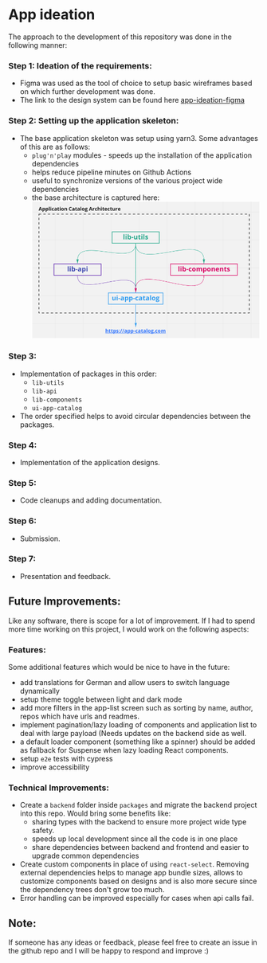 # App ideation

The approach to the development of this repository was done in the following manner:

### Step 1: Ideation of the requirements:

- Figma was used as the tool of choice to setup basic wireframes based on which further development was done.
- The link to the design system can be found here [app-ideation-figma](/app-ideation/app-ideation-design-system.fig)

### Step 2: Setting up the application skeleton:

- The base application skeleton was setup using yarn3. Some advantages of this are as follows:
    - `plug'n'play` modules - speeds up the installation of the application dependencies
    - helps reduce pipeline minutes on Github Actions
    - useful to synchronize versions of the various project wide dependencies
    - the base architecture is captured here: ![img.png](img.png)

### Step 3:

- Implementation of packages in this order:
    - `lib-utils`
    - `lib-api`
    - `lib-components`
    - `ui-app-catalog`
- The order specified helps to avoid circular dependencies between the packages.

### Step 4:

- Implementation of the application designs.

### Step 5:

- Code cleanups and adding documentation.

### Step 6:

- Submission.

### Step 7:

- Presentation and feedback.

## Future Improvements:

Like any software, there is scope for a lot of improvement. If I had to spend more time working on this project, I would
work on the following aspects:

### Features:

Some additional features which would be nice to have in the future:

- add translations for German and allow users to switch language dynamically
- setup theme toggle between light and dark mode
- add more filters in the app-list screen such as sorting by name, author, repos which have urls and readmes.
- implement pagination/lazy loading of components and application list to deal with large payload (Needs updates on the
  backend side as well.
- a default loader component (something like a spinner) should be added as fallback for Suspense when lazy loading React
  components.
- setup `e2e` tests with cypress
- improve accessibility

### Technical Improvements:

- Create a `backend` folder inside `packages` and migrate the backend project into this repo. Would bring some benefits
  like:
    - sharing types with the backend to ensure more project wide type safety.
    - speeds up local development since all the code is in one place
    - share dependencies between backend and frontend and easier to upgrade common dependencies
- Create custom components in place of using `react-select`. Removing external dependencies helps to manage app bundle
  sizes, allows to customize components based on designs and is also more secure since the dependency trees don't grow
  too much.
- Error handling can be improved especially for cases when api calls fail.

## Note:

If someone has any ideas or feedback, please feel free to create an issue in the github repo and I will be happy to
respond and improve :)
